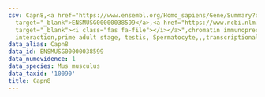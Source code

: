 ```yaml
---
csv: Capn8,<a href="https://www.ensembl.org/Homo_sapiens/Gene/Summary?db=core;g=ENSMUSG00000038599"
  target="_blank">ENSMUSG00000038599</a>,<a href="https://www.ncbi.nlm.nih.gov/pubmed/25450459"
  target="_blank"><i class="fas fa-file"></i></a>",chromatin immunoprecipitation assay,direct
  interaction,prime adult stage, testis, Spermatocyte,,,transcriptional regulation,
data_alias: Capn8
data_id: ENSMUSG00000038599
data_numevidence: 1
data_species: Mus musculus
data_taxid: '10090'
title: Capn8
---
```

